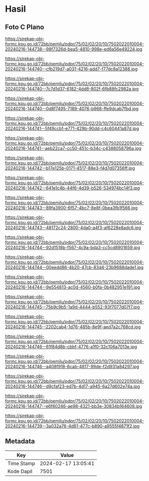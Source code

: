 # Hasil

## Foto C Plano

https://sirekap-obj-formc.kpu.go.id/72bb/pemilu/pdpr/75/02/02/20/10/7502022010004-20240216-144738--98f7326d-bea5-4810-998e-ed6a56e49224.jpg

https://sirekap-obj-formc.kpu.go.id/72bb/pemilu/pdpr/75/02/02/20/10/7502022010004-20240216-144740--cfb219d7-a031-4216-add7-f77dc8a12388.jpg

https://sirekap-obj-formc.kpu.go.id/72bb/pemilu/pdpr/75/02/02/20/10/7502022010004-20240216-144740--7c7d1d37-6182-4dd8-802f-6fb88fc2982a.jpg

https://sirekap-obj-formc.kpu.go.id/72bb/pemilu/pdpr/75/02/02/20/10/7502022010004-20240216-144740--0d8f7495-7189-4076-b968-ffe9dcab7fbd.jpg

https://sirekap-obj-formc.kpu.go.id/72bb/pemilu/pdpr/75/02/02/20/10/7502022010004-20240216-144741--5f49ccb1-e771-429b-90dd-c4c60441a87d.jpg

https://sirekap-obj-formc.kpu.go.id/72bb/pemilu/pdpr/75/02/02/20/10/7502022010004-20240216-144741--aeb22ca7-cc50-451c-b34c-c4388058796a.jpg

https://sirekap-obj-formc.kpu.go.id/72bb/pemilu/pdpr/75/02/02/20/10/7502022010004-20240216-144742--b17e125b-0171-4517-88e3-f4d7d07356ff.jpg

https://sirekap-obj-formc.kpu.go.id/72bb/pemilu/pdpr/75/02/02/20/10/7502022010004-20240216-144742--641e1c4b-44f6-4d39-b526-534974bc14f3.jpg

https://sirekap-obj-formc.kpu.go.id/72bb/pemilu/pdpr/75/02/02/20/10/7502022010004-20240216-144743--89fa3900-6f57-4bc7-8e8f-0bea3fb1f566.jpg

https://sirekap-obj-formc.kpu.go.id/72bb/pemilu/pdpr/75/02/02/20/10/7502022010004-20240216-144743--48172c24-2800-4da0-a4f3-af6228e8adc6.jpg

https://sirekap-obj-formc.kpu.go.id/72bb/pemilu/pdpr/75/02/02/20/10/7502022010004-20240216-144744--92d1518b-f567-4c9a-bda3-cc5cd8901659.jpg

https://sirekap-obj-formc.kpu.go.id/72bb/pemilu/pdpr/75/02/02/20/10/7502022010004-20240216-144744--00eedd86-4b20-47cb-83d4-23b9688dade1.jpg

https://sirekap-obj-formc.kpu.go.id/72bb/pemilu/pdpr/75/02/02/20/10/7502022010004-20240216-144744--9e554813-ac0d-4560-b0fa-0b482951e191.jpg

https://sirekap-obj-formc.kpu.go.id/72bb/pemilu/pdpr/75/02/02/20/10/7502022010004-20240216-144745--75b9c9b5-1a9d-4444-b552-93f7077d07f7.jpg

https://sirekap-obj-formc.kpu.go.id/72bb/pemilu/pdpr/75/02/02/20/10/7502022010004-20240216-144745--2202cab4-1d76-485b-8e9f-aed7a2c768cd.jpg

https://sirekap-obj-formc.kpu.go.id/72bb/pemilu/pdpr/75/02/02/20/10/7502022010004-20240216-144746--61f84d8b-cbbf-4776-a1f0-32c106a7013e.jpg

https://sirekap-obj-formc.kpu.go.id/72bb/pemilu/pdpr/75/02/02/20/10/7502022010004-20240216-144746--a408f918-6cab-4817-99de-f2d931a84297.jpg

https://sirekap-obj-formc.kpu.go.id/72bb/pemilu/pdpr/75/02/02/20/10/7502022010004-20240216-144746--d9cfaf23-ed7b-4d17-a945-6a27d602e74a.jpg

https://sirekap-obj-formc.kpu.go.id/72bb/pemilu/pdpr/75/02/02/20/10/7502022010004-20240216-144747--e6f60246-ae98-4321-bb3e-30834b164608.jpg

https://sirekap-obj-formc.kpu.go.id/72bb/pemilu/pdpr/75/02/02/20/10/7502022010004-20240216-144739--3a032a76-4d81-477c-b890-a9555f4871f2.jpg


## Metadata

| Key        | Value               |
| ---------- | ------------------- |
| Time Stamp | 2024-02-17 13:05:41 |
| Kode Dapil | 7501                |



